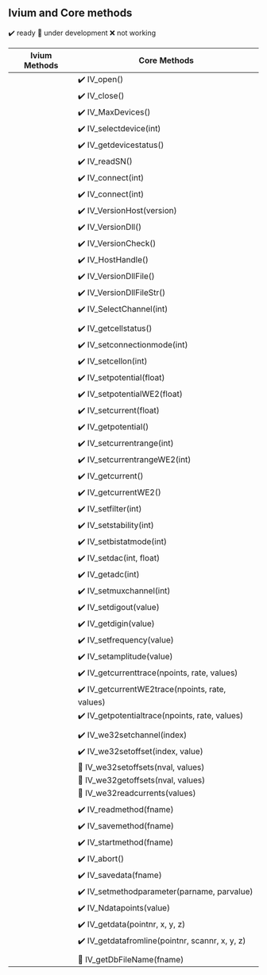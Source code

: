 ## Ivium and Core methods

:heavy_check_mark: ready
:small_orange_diamond: under development
:x: not working

| Ivium Methods | Core Methods                                                        |
| ------------- | ------------------------------------------------------------------- |
|               | :heavy_check_mark: IV_open()                                        |
|               | :heavy_check_mark: IV_close()                                       |
|               | :heavy_check_mark: IV_MaxDevices()                                  |
|               | :heavy_check_mark: IV_selectdevice(int)                             |
|               | :heavy_check_mark: IV_getdevicestatus()                             |
|               | :heavy_check_mark: IV_readSN()                                      |
|               | :heavy_check_mark: IV_connect(int)                                  |
|               | :heavy_check_mark: IV_connect(int)                                  |
|               | :heavy_check_mark: IV_VersionHost(version)                          |
|               | :heavy_check_mark: IV_VersionDll()                                  |
|               | :heavy_check_mark: IV_VersionCheck()                                |
|               | :heavy_check_mark: IV_HostHandle()                                  |
|               | :heavy_check_mark: IV_VersionDllFile()                              |
|               | :heavy_check_mark: IV_VersionDllFileStr()                           |
|               | :heavy_check_mark: IV_SelectChannel(int)                            |
|               |                                                                     |
|               | :heavy_check_mark: IV_getcellstatus()                           |
|               | :heavy_check_mark: IV_setconnectionmode(int)                        |
|               | :heavy_check_mark: IV_setcellon(int)                            |
|               | :heavy_check_mark: IV_setpotential(float)                       |
|               | :heavy_check_mark: IV_setpotentialWE2(float)                    |
|               | :heavy_check_mark: IV_setcurrent(float)                         |
|               | :heavy_check_mark: IV_getpotential()                            |
|               | :heavy_check_mark: IV_setcurrentrange(int)                      |
|               | :heavy_check_mark: IV_setcurrentrangeWE2(int)                   |
|               | :heavy_check_mark: IV_getcurrent()                              |
|               | :heavy_check_mark: IV_getcurrentWE2()                           |
|               | :heavy_check_mark: IV_setfilter(int)                            |
|               | :heavy_check_mark: IV_setstability(int)                         |
|               | :heavy_check_mark: IV_setbistatmode(int)                        |
|               | :heavy_check_mark: IV_setdac(int, float)                        |
|               | :heavy_check_mark: IV_getadc(int)                               |
|               | :heavy_check_mark: IV_setmuxchannel(int)                        |
|               | :heavy_check_mark: IV_setdigout(value)                          |
|               | :heavy_check_mark: IV_getdigin(value)                           |
|               | :heavy_check_mark: IV_setfrequency(value)                       |
|               | :heavy_check_mark: IV_setamplitude(value)                       |
|               | :heavy_check_mark: IV_getcurrenttrace(npoints, rate, values)    |
|               | :heavy_check_mark: IV_getcurrentWE2trace(npoints, rate, values) |
|               | :heavy_check_mark: IV_getpotentialtrace(npoints, rate, values)  |
|               |                                                                     |
|               | :heavy_check_mark: IV_we32setchannel(index)                     |
|               | :heavy_check_mark: IV_we32setoffset(index, value)               |
|               | :small_orange_diamond: IV_we32setoffsets(nval, values)              |
|               | :small_orange_diamond: IV_we32getoffsets(nval, values)              |
|               | :small_orange_diamond: IV_we32readcurrents(values)                  |
|               |                                                                     |
|               | :heavy_check_mark: IV_readmethod(fname)                             |
|               | :heavy_check_mark: IV_savemethod(fname)                             |
|               | :heavy_check_mark: IV_startmethod(fname)                            |
|               | :heavy_check_mark: IV_abort()                                       |
|               | :heavy_check_mark: IV_savedata(fname)                               |
|               | :heavy_check_mark: IV_setmethodparameter(parname, parvalue)         |
|               | :heavy_check_mark: IV_Ndatapoints(value)                            |
|               | :heavy_check_mark: IV_getdata(pointnr, x, y, z)                     |
|               | :heavy_check_mark: IV_getdatafromline(pointnr, scannr, x, y, z)     |
|               |                                                                     |
|               | :small_orange_diamond: IV_getDbFileName(fname)                      |
